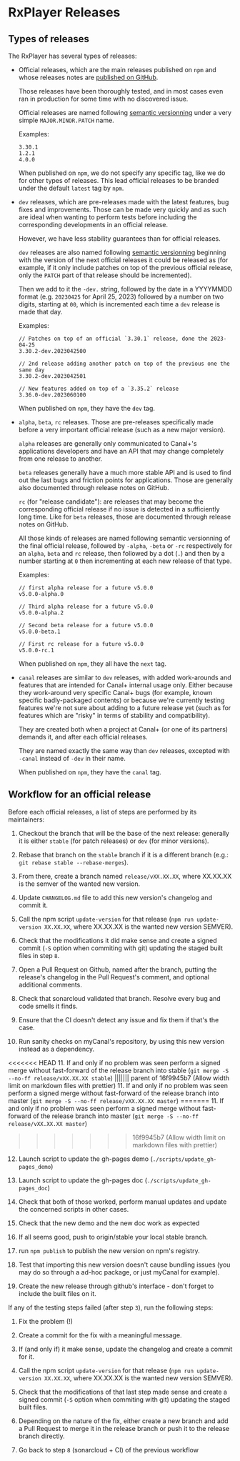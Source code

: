 # RxPlayer Releases

## Types of releases

The RxPlayer has several types of releases:

- Official releases, which are the main releases published on `npm` and whose releases
  notes are [published on GitHub](https://github.com/canalplus/rx-player/releases).

  Those releases have been thoroughly tested, and in most cases even ran in production for
  some time with no discovered issue.

  Official releases are named following [semantic versionning](https://semver.org/) under
  a very simple `MAJOR.MINOR.PATCH` name.

  Examples:

  ```
  3.30.1
  1.2.1
  4.0.0
  ```

  When published on `npm`, we do not specify any specific tag, like we do for other types
  of releases. This lead official releases to be branded under the default `latest` tag by
  `npm`.

- `dev` releases, which are pre-releases made with the latest features, bug fixes and
  improvements. Those can be made very quickly and as such are ideal when wanting to
  perform tests before including the corresponding developments in an official release.

  However, we have less stability guarantees than for official releases.

  `dev` releases are also named following [semantic versionning](https://semver.org/)
  beginning with the version of the next official releases it could be released as (for
  example, if it only include patches on top of the previous official release, only the
  `PATCH` part of that release should be incremented).

  Then we add to it the `-dev.` string, followed by the date in a YYYYMMDD format (e.g.
  `20230425` for April 25, 2023) followed by a number on two digits, starting at `00`,
  which is incremented each time a `dev` release is made that day.

  Examples:

  ```
  // Patches on top of an official `3.30.1` release, done the 2023-04-25
  3.30.2-dev.2023042500

  // 2nd release adding another patch on top of the previous one the same day
  3.30.2-dev.2023042501

  // New features added on top of a `3.35.2` release
  3.36.0-dev.2023060100
  ```

  When published on `npm`, they have the `dev` tag.

- `alpha`, `beta`, `rc` releases. Those are pre-releases specifically made before a very
  important official release (such as a new major version).

  `alpha` releases are generally only communicated to Canal+'s applications developers and
  have an API that may change completely from one release to another.

  `beta` releases generally have a much more stable API and is used to find out the last
  bugs and friction points for applications. Those are generally also documented through
  release notes on GitHub.

  `rc` (for "release candidate"): are releases that may become the corresponding official
  release if no issue is detected in a sufficiently long time. Like for `beta` releases,
  those are documented through release notes on GitHub.

  All those kinds of releases are named following semantic versionning of the final
  official release, followed by `-alpha`, `-beta` or `-rc` respectively for an `alpha`,
  `beta` and `rc` release, then followed by a dot (`.`) and then by a number starting at
  `0` then incrementing at each new release of that type.

  Examples:

  ```
  // first alpha release for a future v5.0.0
  v5.0.0-alpha.0

  // Third alpha release for a future v5.0.0
  v5.0.0-alpha.2

  // Second beta release for a future v5.0.0
  v5.0.0-beta.1

  // First rc release for a future v5.0.0
  v5.0.0-rc.1
  ```

  When published on `npm`, they all have the `next` tag.

- `canal` releases are similar to `dev` releases, with added work-arounds and features
  that are intended for Canal+ internal usage only. Either because they work-around very
  specific Canal+ bugs (for example, known specific badly-packaged contents) or because
  we're currently testing features we're not sure about adding to a future release yet
  (such as for features which are "risky" in terms of stability and compatibility).

  They are created both when a project at Canal+ (or one of its partners) demands it, and
  after each official releases.

  They are named exactly the same way than `dev` releases, excepted with `-canal` instead
  of `-dev` in their name.

  When published on `npm`, they have the `canal` tag.

## Workflow for an official release

Before each official releases, a list of steps are performed by its maintainers:

1. Checkout the branch that will be the base of the next release: generally it is either
   `stable` (for patch releases) or `dev` (for minor versions).

2. Rebase that branch on the `stable` branch if it is a different branch (e.g.:
   `git rebase stable --rebase-merges`).

3. From there, create a branch named `release/vXX.XX.XX`, where XX.XX.XX is the semver of
   the wanted new version.

4. Update `CHANGELOG.md` file to add this new version's changelog and commit it.

5. Call the npm script `update-version` for that release
   (`npm run update-version XX.XX.XX`, where XX.XX.XX is the wanted new version SEMVER).

6. Check that the modifications it did make sense and create a signed commit (`-S` option
   when commiting with git) updating the staged built files in step `8`.

7. Open a Pull Request on Github, named after the branch, putting the release's changelog
   in the Pull Request's comment, and optional additional comments.

8. Check that sonarcloud validated that branch. Resolve every bug and code smells it
   finds.

9. Ensure that the CI doesn't detect any issue and fix them if that's the case.

10. Run sanity checks on myCanal's repository, by using this new version instead as a
    dependency.

<<<<<<< HEAD 11. If and only if no problem was seen perform a signed merge without
fast-forward of the release branch into stable
(`git merge -S --no-ff release/vXX.XX.XX stable`) ||||||| parent of 16f9945b7 (Allow width
limit on markdown files with prettier) 11. If and only if no problem was seen perform a
signed merge without fast-forward of the release branch into master
(`git merge -S --no-ff release/vXX.XX.XX master`) ======= 11. If and only if no problem
was seen perform a signed merge without fast-forward of the release branch into master
(`git merge -S --no-ff release/vXX.XX.XX master`)

> > > > > > > 16f9945b7 (Allow width limit on markdown files with prettier)

12. Launch script to update the gh-pages demo (`./scripts/update_gh-pages_demo`)

13. Launch script to update the gh-pages doc (`./scripts/update_gh-pages_doc`)

14. Check that both of those worked, perform manual updates and update the concerned
    scripts in other cases.

15. Check that the new demo and the new doc work as expected

16. If all seems good, push to origin/stable your local stable branch.

17. run `npm publish` to publish the new version on npm's registry.

18. Test that importing this new version doesn't cause bundling issues (you may do so
    through a ad-hoc package, or just myCanal for example).

19. Create the new release through github's interface - don't forget to include the built
    files on it.

If any of the testing steps failed (after step `3`), run the following steps:

1. Fix the problem (!)

2. Create a commit for the fix with a meaningful message.

3. If (and only if) it make sense, update the changelog and create a commit for it.

4. Call the npm script `update-version` for that release
   (`npm run update-version XX.XX.XX`, where XX.XX.XX is the wanted new version SEMVER).

5. Check that the modifications of that last step made sense and create a signed commit
   (`-S` option when commiting with git) updating the staged built files.

6. Depending on the nature of the fix, either create a new branch and add a Pull Request
   to merge it in the release branch or push it to the release branch directly.

7. Go back to step `8` (sonarcloud + CI) of the previous workflow
